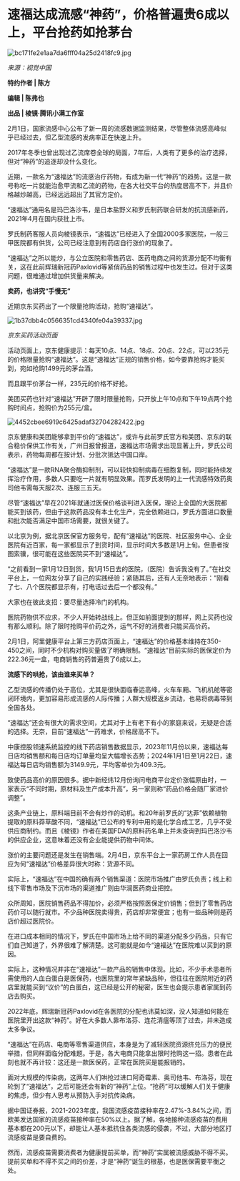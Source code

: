 # 速福达成流感“神药”，价格普遍贵6成以上，平台抢药如抢茅台

![bc171fe2e1aa7da6fff04a25d2418fc9.jpg](https://raw.githubusercontent.com/qqhsx/qqnews_image/main/2024/02/04/速福达成流感“神药”，价格普遍贵6成以上，平台抢药如抢茅台/bc171fe2e1aa7da6fff04a25d2418fc9.jpg)

_来源：视觉中国_

**特约作者 | 陈方**

**编辑 | 陈弗也**

**出品 | 棱镜·腾讯小满工作室**

2月1日，国家流感中心公布了新一周的流感数据监测结果，尽管整体流感高峰似乎已经过去，但乙型流感的发病率正在快速上升。

2017年冬季也曾出现过乙流席卷全球的局面，7年后，人类有了更多的治疗选择，但对“神药”的追逐却没什么变化。

近期，一款名为“速福达”的流感治疗药物，有成为新一代“神药”的趋势。这是一款号称吃一片就能治愈甲流和乙流的药物，在各大社交平台的热度居高不下，并且价格越炒越高，已经远远超出了其官方定价。

“速福达”通用名是玛巴洛沙韦，是日本盐野义和罗氏制药联合研发的抗流感新药，2021年4月在国内获批上市。

罗氏制药客服人员向棱镜表示，“速福达”已经进入了全国2000多家医院，一般三甲医院都有供货，公司已经注意到有药店自行涨价的现象了。

“速福达”之所以能炒，与公立医院和零售药店、医药电商之间的货源分配不均衡有关，这在此前辉瑞新冠药Paxlovid等紧俏药品的销售过程中也发生过。但对于这类问题，很难通过增加供货量来解决。

**卖药，也讲究“手慢无”**

近期京东买药出了一个限量抢购活动，抢购“速福达”。

![1b37dbb4c0566351cd4340fe04a39337.jpg](https://raw.githubusercontent.com/qqhsx/qqnews_image/main/2024/02/04/速福达成流感“神药”，价格普遍贵6成以上，平台抢药如抢茅台/1b37dbb4c0566351cd4340fe04a39337.jpg)

 _京东买药活动页面_

活动页面上，京东健康提示：每天10点、14点、18点、20点、22点，可以235元的价格限量抢购“速福达”。这是“速福达”正规的销售价格，如今要靠抢购才能买到，宛如抢购1499元的茅台酒。

而且跟平价茅台一样，235元的价格不好抢。

美团买药也针对“速福达”开辟了限时限量抢购，只开放上午10点和下午19点两个抢购时间点，抢购价为255元/盒。

![4452cbee6919c6425adaf32704282422.jpg](https://raw.githubusercontent.com/qqhsx/qqnews_image/main/2024/02/04/速福达成流感“神药”，价格普遍贵6成以上，平台抢药如抢茅台/4452cbee6919c6425adaf32704282422.jpg)

京东健康和美团能够拿到平价的“速福达”，或许与此前罗氏官方和美团、京东的联合稳价保供工作有关，广州日报曾报道，速福达市场需求出现显著上升，罗氏公司表示，药物每周都在按计划、分批次抵达中国口岸。

“速福达”是一款RNA聚合酶抑制剂，可以较快抑制病毒在细胞复制，同时能持续发挥治疗作用，多数人只要吃一片就有明显效果。而罗氏发明的上一代流感特效药奥司他韦需每天服2次、连服三五天。

尽管“速福达”早在2021年就通过医保价格谈判进入医保，理论上全国的大医院都能买到该药，但由于这款药品没有本土化生产，完全依赖进口，罗氏方面进口数量和批次能否满足中国市场需要，就很关键了。

以北京为例，据北京医保官方服务号，配有“速福达”的医院、社区服务中心、企业医院有近百家，每一家都显示了到货时间，显示时间大多数是1月上旬。但患者按图索骥，很可能在这些医院买不到“速福达”。

“之前看到一家1月12日到货，我1月15日去的医院，（医院）告诉我没有了。”在社交平台上，一位网友分享了自己的实践经验；紧随其后，还有人无奈地表示：“刚看了七、八个医院都显示有，打电话过去后一个都没有。”

大家也在彼此支招：要尽量选择冷门的机构。

医院药物供不应求，不少人开始转战线上。但正如前面提到的那样，网上买药也没有那么顺利。除了限时抢购平价药之外，运气不好的消费者只能买高价药。

2月1日，阿里健康平台上第三方药店页面上，“速福达”的价格基本维持在350-450之间，同时不少机构对购买量做了明确限制。“速福达”目前实际的医保定价为222.36元一盒，电商销售的药普遍贵了6成以上。

**流感下的哄抢，该由谁来买单？**

乙型流感的传播仍处于高位，尤其是很快面临春运高峰，火车车厢、飞机机舱等密闭环境内，更加容易形成流感的人际传播；人群大规模返乡流动，也易将病毒带到全国各处。

“速福达”还会有很大的需求空间，尤其对于上有老下有小的家庭来说，无疑是合适的选择。无奈，目前“速福达”一药难求，价格居高不下。

中康控股领速系统监控的线下药店销售数据显示，2023年11月份以来，速福达每日店均销售额和每日店均订单量均呈大幅增长态势；2024年1月1日至1月22日，速福达每日店均销售额为3149.9元，平均客单价为409.3元。

致使药品高价的原因很多。据中新经纬12月份询问电商平台定价涨幅原由时，一家表示“不同时期，原材料及生产成本升高”，另一家则称“药品价格会随厂家进价调整”。

这条产业链上，原料端目前不会有炒作的动机。和20年前罗氏的“达菲”依赖植物提取的原料莽草酸不同，“速福达”已公布的专利中用的是化学合成工艺，几乎不受供应商制约。而且《棱镜》作者在美国FDA的原料药名单上并未查询到玛巴洛沙韦的供应企业，这意味着还没有企业能提供药物中间体。

涨价的主要问题还是发生在销售端。2月4日，京东平台上一家药房工作人员在回应为何“速福达”价格差异很大时称：货源不同。

实际上，“速福达”在中国的确有两个销售渠道：医院市场推广由罗氏负责；线上和线下零售市场及下沉市场的渠道推广则由华润医药商业把控。

众所周知，医院销售药品不得加价，必须严格按照医保定价销售；但到了零售药店药价可以随行就市。不少品种医院卖得贵，药店却非常便宜；也有一些品种则是药店价超过医院价。

在进口成本相同的情况下，罗氏在中国市场上给不同的渠道分配多少药品，只有它们自己知道了，外界很难了解清楚。这可能就是如今“速福达”在医院难以买到的原因。

实际上，这种情况并非在“速福达”一款产品的销售中体现。比如，不少手术患者所需使用的人血白蛋白是医保药，也医院里的常年紧缺品种，但往往在医院附近的药店里就能买到“议价”的白蛋白，这已经是公开的秘密，医生也会提示患者家属到药店去购买。

2022年底，辉瑞新冠药Paxlovid在各医院的分配也讳莫如深，没人知道如何能在医院里开出这款“神药”。好在大多数人靠布洛芬、连花清瘟等顶了过去，并未造成太多争议。

“速福达”在药店、电商等零售渠道供应，本身是为了减轻医院资源挤兑压力的便民举措，但同样面临分配难题。于是，各大电商只能拿出限时抢购这一招。患者在此刻也就不再计较：这还是一款医保药，正常在医院买是能报销的。

面对大规模的传染病，这两年人们哄抢过进口阿奇霉素、奥司他韦、布洛芬，现在轮到了“速福达”，之后可能还会有新的“神药”上位。“抢药”可以缓解人们关于健康的焦虑，但少有人思考从预防入手对抗传染病。

据中国证券报，2021-2023年度，我国流感疫苗接种率在2.47%-3.84%之间，而欧美发达国家的流感疫苗接种率在50%以上。据了解，各地接种流感疫苗的费用基本都在200元以下，却能让人基本抵抗住各类流感的侵袭，不过，大部分地区打流感疫苗是要自费的。

然而，流感疫苗需要消费者为健康提前买单，而“神药”实属被流感威胁不得不买。提前买单和不得不买之间的价差，才是“神药”诞生的根基，也是医保需要平衡之处。

